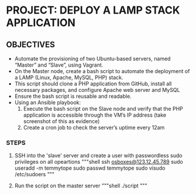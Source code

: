 # PROJECT: DEPLOY A LAMP STACK APPLICATION

## OBJECTIVES

* Automate the provisioning of two Ubuntu-based servers, named “Master” and “Slave”, using Vagrant.
* On the Master node, create a bash script to automate the deployment of a LAMP (Linux, Apache, MySQL, PHP) stack.
* This script should clone a PHP application from GitHub, install all necessary packages, and configure Apache web server and MySQL
* Ensure the bash script is reusable and readable.
* Using an Ansible playbook:
    1. Execute the bash script on the Slave node and verify that the PHP application is accessible through the VM’s IP address (take screenshot of this as evidence)
    2. Create a cron job to check the server’s uptime every 12am

### STEPS 

1. SSH into the 'slave' server and create a user with passwordless sudo privileges on all opeartions 
   """shell
    ssh osboxes@123.12.45.789
    sudo useradd -m temmytope
    sudo passwd temmytope
    sudo visudo /etc/sudoers
   """

2. Run the script on the master server
   """shell
   ./script
   """